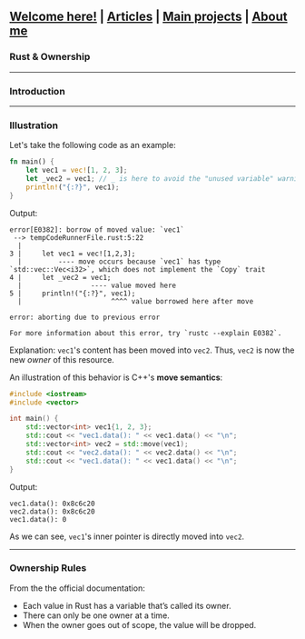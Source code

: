 ## [Welcome here!](https://vpenando.github.io) | [Articles](https://vpenando.github.io/articles.html) | [Main projects](https://vpenando.github.io/projects.html) | [About me](https://vpenando.github.io/about.html)

### Rust & Ownership

---

### Introduction


---

### Illustration

Let's take the following code as an example:
```rust
fn main() {
    let vec1 = vec![1, 2, 3];
    let _vec2 = vec1; // _ is here to avoid the "unused variable" warning
    println!("{:?}", vec1);
}
```
Output:
```
error[E0382]: borrow of moved value: `vec1`
 --> tempCodeRunnerFile.rust:5:22
  |
3 |     let vec1 = vec![1,2,3];
  |         ---- move occurs because `vec1` has type `std::vec::Vec<i32>`, which does not implement the `Copy` trait
4 |     let _vec2 = vec1;
  |                 ---- value moved here
5 |     println!("{:?}", vec1);
  |                      ^^^^ value borrowed here after move

error: aborting due to previous error

For more information about this error, try `rustc --explain E0382`.
```
Explanation: `vec1`'s content has been moved into `vec2`. Thus, `vec2` is now the new *owner* of this resource.

An illustration of this behavior is C++'s **move semantics**:
```cpp
#include <iostream>
#include <vector>

int main() {
    std::vector<int> vec1{1, 2, 3};
    std::cout << "vec1.data(): " << vec1.data() << "\n";
    std::vector<int> vec2 = std::move(vec1);
    std::cout << "vec2.data(): " << vec2.data() << "\n";
    std::cout << "vec1.data(): " << vec1.data() << "\n";
}
```
Output:
```
vec1.data(): 0x8c6c20
vec2.data(): 0x8c6c20
vec1.data(): 0
```
As we can see, `vec1`'s inner pointer is directly moved into `vec2`.

---

### Ownership Rules

From the the official documentation:
* Each value in Rust has a variable that’s called its owner.
* There can only be one owner at a time.
* When the owner goes out of scope, the value will be dropped.
